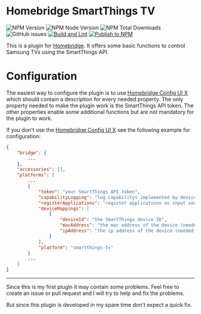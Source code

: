 # Homebridge SmartThings TV

![NPM Version](https://badgen.net/npm/v/@o-lukas/homebridge-smartthings-tv?label=stable)
![NPM Node Version](https://badgen.net/npm/node/@o-lukas/homebridge-smartthings-tv)
![NPM Total Downloads](https://badgen.net/npm/dt/@o-lukas/homebridge-smartthings-tv)
![GitHub issues](https://img.shields.io/github/issues/o-lukas/homebridge-smartthings-tv?label=Issues)
[![Build and Lint](https://github.com/o-lukas/homebridge-smartthings-tv/actions/workflows/build.yml/badge.svg)](https://github.com/o-lukas/homebridge-smartthings-tv/actions/workflows/build.yml)
[![Publish to NPM](https://github.com/o-lukas/homebridge-smartthings-tv/actions/workflows/publish.yml/badge.svg)](https://github.com/o-lukas/homebridge-smartthings-tv/actions/workflows/publish.yml)

This is a plugin for [Homebridge](https://github.com/homebridge/homebridge). It offers some basic functions to control Samsung TVs using the SmartThings API.

# Configuration

The easiest way to configure the plugin is to use [Homebridge Config UI X](https://github.com/oznu/homebridge-config-ui-x) which should contain a description for every needed property. The only property needed to make the plugin work is the SmartThings API token. The other properties enable some additional functions but are not mandatory for the plugin to work.

If you don't use the [Homebridge Config UI X](https://github.com/oznu/homebridge-config-ui-x) see the following example for configuration:

```json
{
    "bridge": {
        ...
    },
    "accessories": [],
    "platforms": [
        ...
        {
            "token": "your SmartThings API token",
            "capabilityLogging": "log capabilitys implemented by device",
            "registerApplications": "register applications as input sources",
            "deviceMappings": [
                {
                    "deviceId": "the SmartThings device ID",
                    "macAddress": "the mac address of the device (needed for wake-on-lan functionality)",
                    "ipAddress": "the ip address of the device (needed for ping functionality)"
                }
            ],
            "platform": "smartthings-tv"
        }
        ...
    ]
}
```

***

Since this is my first plugin it may contain some problems. Feel free to create an issue or pull request and I will try to help and fix the problems. 

But since this plugin is developed in my spare time don't expect a quick fix. 
